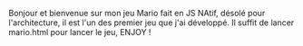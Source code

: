 Bonjour et bienvenue sur mon jeu Mario fait en JS NAtif, désolé pour l'architecture, il est l'un des premier jeu que j'ai développé. Il suffit de lancer mario.html pour lancer le jeu, ENJOY !